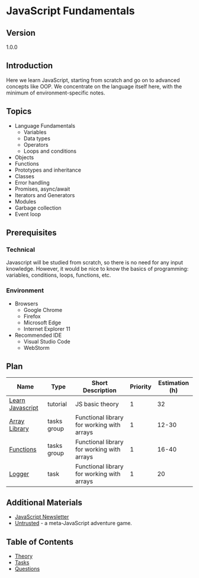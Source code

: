 # JavaScript Fundamentals

## Version 

1.0.0

## Introduction

Here we learn JavaScript, starting from scratch and go on to advanced concepts like OOP.
We concentrate on the language itself here, with the minimum of environment-specific notes.

## Topics

* Language Fundamentals
  * Variables
  * Data types
  * Operators
  * Loops and conditions
* Objects
* Functions
* Prototypes and inheritance
* Classes
* Error handling
* Promises, async/await
* Iterators and Generators
* Modules
* Garbage collection
* Event loop

## Prerequisites

### Technical

Javascript will be studied from scratch, so there is no need for any
input knowledge. However, it would be nice to know the basics of programming: variables, conditions, loops, functions, etc.

### Environment

* Browsers
  * Google Chrome
  * Firefox
  * Microsoft Edge
  * Internet Explorer 11
* Recommended IDE
  * Visual Studio Code
  * WebStorm

## Plan

| Name                                             | Type        | Short Description                          | Priority | Estimation (h) |
| ------------------------------------------------ | ----------- | ------------------------------------------ | -------- | -------------- |
| [Learn Javascript](http://learn.javascript.ru/)  | tutorial    | JS basic theory                            | 1        | 32             |
| [Array Library](./tasks/array-library/readme.md) | tasks group | Functional library for working with arrays | 1        | 12-30          |
| [Functions](./tasks/functions/readme.md)         | tasks group | Functional library for working with arrays | 1        | 16-40          |
| [Logger](./tasks/logger/readme.md)               | task        | Functional library for working with arrays | 1        | 20             |

## Additional Materials

* [JavaScript Newsletter](https://javascriptweekly.com/)
* [Untrusted](https://alexnisnevich.github.io/untrusted/) - a meta-JavaScript adventure game.

## Table of Contents

* [Theory](./theory/readme.md) 
* [Tasks](./tasks/readme.md)
* [Questions](./questions/readme.md)
